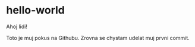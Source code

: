 # hello-world


Ahoj lidi!

Toto je muj pokus na Githubu.
Zrovna se chystam udelat muj prvni commit.
